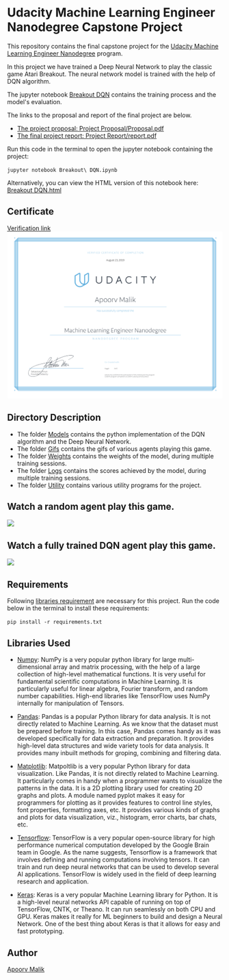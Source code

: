 # Udacity Machine Learning Engineer Nanodegree Capstone Project

This repository contains the final capstone project for the [Udacity Machine Learning Engineer Nanodegree](https://www.udacity.com/course/machine-learning-engineer-nanodegree--nd009t) program.

In this project we have trained a Deep Neural Network to play the classic game Atari Breakout. The neural network model is trained with the help of DQN algorithm.

The jupyter notebook [Breakout DQN](Breakout%20DQN) contains the training process and the model's evaluation.

The links to the proposal and report of the final
project are below.

- [The project proposal: Project Proposal/Proposal.pdf](Project%20Proposal/proposal.pdf)
- [The final project report: Project Report/report.pdf](Project%20Report/report.pdf)

Run this code in the terminal to open the jupyter notebook containing the project:

`jupyter notebook Breakout\ DQN.ipynb`

Alternatively, you can view the HTML version of this notebook here: [Breakout DQN.html](Breakout%20DQN.html)

## Certificate

[Verification link](https://confirm.udacity.com/6S23AEJ5)
![](ml_udacity_certificate.png)

## Directory Description

- The folder [Models](Models/) contains the python implementation of the DQN algorithm and the Deep Neural Network.
- The folder [Gifs](Gifs/) contains the gifs of various agents playing this game.
- The folder [Weights](Weights/) contains the weights of the model, during multiple training sessions.
- The folder [Logs](Logs/) contains the scores achieved by the model, during multiple training sessions.
- The folder [Utility](Utility/) contains various utility programs for the project.

## Watch a random agent play this game.

![](Gifs/random_agent.gif)

## Watch a fully trained DQN agent play this game.

![](Gifs/intelligent_agent.gif)

## Requirements

Following [libraries requirement](/requirements.txt) are necessary for this project. Run the code below in the terminal to install these requirements:

`pip install -r requirements.txt`

## Libraries Used

- [Numpy](https://www.numpy.org/): NumPy is a very popular python library for large multi-dimensional array and matrix processing, with the help of a large collection of high-level mathematical functions. It is very useful for fundamental scientific computations in Machine Learning. It is particularly useful for linear algebra, Fourier transform, and random number capabilities. High-end libraries like TensorFlow uses NumPy internally for manipulation of Tensors.

- [Pandas](https://pandas.pydata.org/): Pandas is a popular Python library for data analysis. It is not directly related to Machine Learning. As we know that the dataset must be prepared before training. In this case, Pandas comes handy as it was developed specifically for data extraction and preparation. It provides high-level data structures and wide variety tools for data analysis. It provides many inbuilt methods for groping, combining and filtering data.

- [Matplotlib](https://matplotlib.org/): Matpoltlib is a very popular Python library for data visualization. Like Pandas, it is not directly related to Machine Learning. It particularly comes in handy when a programmer wants to visualize the patterns in the data. It is a 2D plotting library used for creating 2D graphs and plots. A module named pyplot makes it easy for programmers for plotting as it provides features to control line styles, font properties, formatting axes, etc. It provides various kinds of graphs and plots for data visualization, viz., histogram, error charts, bar chats, etc.

- [Tensorflow](https://www.tensorflow.org/): TensorFlow is a very popular open-source library for high performance numerical computation developed by the Google Brain team in Google. As the name suggests, Tensorflow is a framework that involves defining and running computations involving tensors. It can train and run deep neural networks that can be used to develop several AI applications. TensorFlow is widely used in the field of deep learning research and application.

- [Keras](https://keras.io/): Keras is a very popular Machine Learning library for Python. It is a high-level neural networks API capable of running on top of TensorFlow, CNTK, or Theano. It can run seamlessly on both CPU and GPU. Keras makes it really for ML beginners to build and design a Neural Network. One of the best thing about Keras is that it allows for easy and fast prototyping.

## Author

[Apoorv Malik](https://github.com/1998apoorvmalik)
